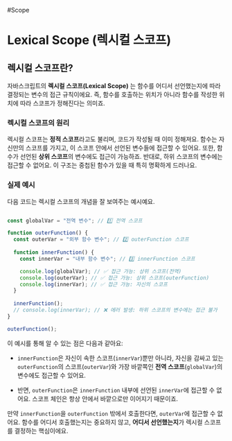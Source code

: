 #Scope
# Lexical Scope (렉시컬 스코프)

## 렉시컬 스코프란?

자바스크립트의 **렉시컬 스코프(Lexical Scope)** 는 함수를 어디서 선언했는지에 따라 결정되는 변수의 접근 규칙이에요. 즉, 함수를 호출하는 위치가 아니라 함수를 작성한 위치에 따라 스코프가 정해진다는 의미죠.

### 렉시컬 스코프의 원리

렉시컬 스코프는 **정적 스코프**라고도 불리며, 코드가 작성될 때 이미 정해져요. 함수는 자신만의 스코프를 가지고, 이 스코프 안에서 선언된 변수들에 접근할 수 있어요. 또한, 함수가 선언된 **상위 스코프**의 변수에도 접근이 가능하죠. 반대로, 하위 스코프의 변수에는 접근할 수 없어요. 이 구조는 중첩된 함수가 있을 때 특히 명확하게 드러나요.

### 실제 예시

다음 코드는 렉시컬 스코프의 개념을 잘 보여주는 예시예요.
```javascript

const globalVar = "전역 변수"; // 1️⃣ 전역 스코프

function outerFunction() {
  const outerVar = "외부 함수 변수"; // 2️⃣ outerFunction 스코프
  
  function innerFunction() {
    const innerVar = "내부 함수 변수"; // 3️⃣ innerFunction 스코프

    console.log(globalVar); // ✅ 접근 가능: 상위 스코프(전역)
    console.log(outerVar); // ✅ 접근 가능: 상위 스코프(outerFunction)
    console.log(innerVar); // ✅ 접근 가능: 자신의 스코프
  }
  
  innerFunction();
  // console.log(innerVar); // ❌ 에러 발생: 하위 스코프의 변수에는 접근 불가
}

outerFunction();
```

이 예시를 통해 알 수 있는 점은 다음과 같아요:
* `innerFunction`은 자신이 속한 스코프(`innerVar`)뿐만 아니라, 자신을 감싸고 있는 `outerFunction`의 스코프(`outerVar`)와 가장 바깥쪽인 **전역 스코프**(`globalVar`)의 변수에도 접근할 수 있어요.

* 반면, `outerFunction`은 `innerFunction` 내부에 선언된 `innerVar`에 접근할 수 없어요. 스코프 체인은 항상 안에서 바깥으로만 이어지기 때문이죠.

만약 `innerFunction`을 `outerFunction` 밖에서 호출한다면, `outerVar`에 접근할 수 없어요. 함수를 어디서 호출했는지는 중요하지 않고, **어디서 선언했는지**가 렉시컬 스코프를 결정하는 핵심이에요.